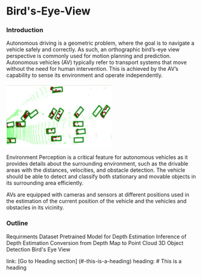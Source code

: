 # Bird's-Eye-View

### Introduction

Autonomous driving is a geometric problem, where the goal is to navigate a vehicle safely and correctly. As such, an orthographic bird’s-eye view perspective is commonly used for motion planning and prediction. Autonomous vehicles (AV) typically refer to transport systems that move without the need for human intervention. This is achieved by the AV’s capability to sense its environment and operate independently.

![Screenshot](bev.png)

Environment Perception is a critical feature for autonomous vehicles as it provides details about the surrounding environment, such as the drivable areas with the distances, velocities, and obstacle detection. The vehicle should be able to detect and classify both stationary and movable objects in its surrounding area efficiently.

AVs are equipped with cameras and sensors at different positions used in the estimation of the current position of the vehicle and the vehicles and obstacles in its vicinity.

### Outline

Requirments
Dataset
Pretrained Model for Depth Estimation
Inference of Depth Estimation
Conversion from Depth Map to Point Cloud
3D Object Detection
Bird's Eye View

link: [Go to Heading section] (#-this-is-a-heading)
heading: # This is a heading




